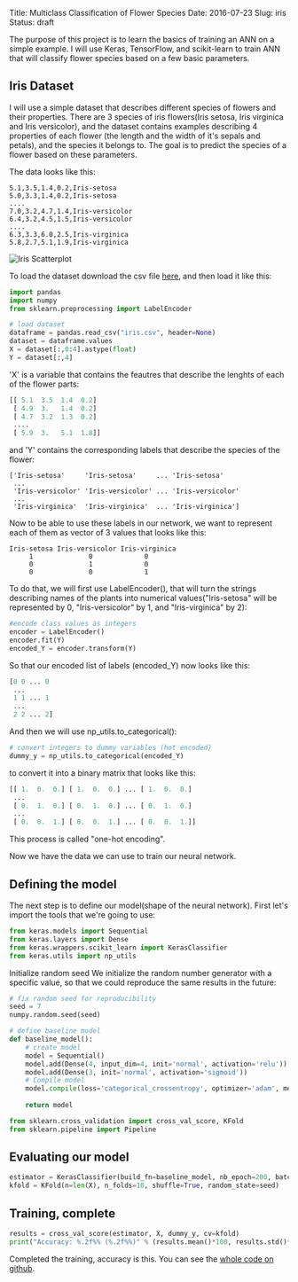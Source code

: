 Title: Multiclass Classification of Flower Species
Date: 2016-07-23
Slug: iris
Status: draft


The purpose of this project is to learn the basics of training an ANN on a simple example. I will use Keras, TensorFlow, and scikit-learn to train ANN that will classify flower species based on a few basic parameters.
  

## Iris Dataset

I will use a simple dataset that describes different species of flowers and their properties. There are 3 species of iris flowers(Iris setosa, Iris virginica and Iris versicolor), and the dataset contains examples describing 4 properties of each flower (the length and the width of it's sepals and petals), and the species it belongs to. The goal is to predict the species of a flower based on these parameters.

The data looks like this:
```
5.1,3.5,1.4,0.2,Iris-setosa
5.0,3.3,1.4,0.2,Iris-setosa
....
7.0,3.2,4.7,1.4,Iris-versicolor
6.4,3.2,4.5,1.5,Iris-versicolor
....
6.3,3.3,6.0,2.5,Iris-virginica
5.8,2.7,5.1,1.9,Iris-virginica
```

![Iris Scatterplot](https://upload.wikimedia.org/wikipedia/commons/thumb/5/56/Iris_dataset_scatterplot.svg/749px-Iris_dataset_scatterplot.svg.png)

To load the dataset download the csv file [here](https://github.com/raymestalez/dm/blob/master/flowers/iris.csv), and then load it like this:

```python
import pandas
import numpy
from sklearn.preprocessing import LabelEncoder

# load dataset
dataframe = pandas.read_csv("iris.csv", header=None)
dataset = dataframe.values
X = dataset[:,0:4].astype(float)
Y = dataset[:,4]
```

'X' is a variable that contains the feautres that describe the lenghts of each of the flower parts:

```python
[[ 5.1  3.5  1.4  0.2]
 [ 4.9  3.   1.4  0.2]
 [ 4.7  3.2  1.3  0.2]
 ....
 [ 5.9  3.   5.1  1.8]]
```
and 'Y' contains the corresponding labels that describe the species of the flower:

```
['Iris-setosa'     'Iris-setosa'     ... 'Iris-setosa'
 ...
 'Iris-versicolor' 'Iris-versicolor' ... 'Iris-versicolor' 
 ...
 'Iris-virginica'  'Iris-virginica'  ... 'Iris-virginica']
```

Now to be able to use these labels in our network, we want to represent each of them as vector of 3 <!-- boolean --> values that looks like this:


```
Iris-setosa Iris-versicolor Iris-virginica
     1              0             0
     0              1             0 
     0              0             1
```

To do that, we will first use LabelEncoder(), that will turn the strings describing names of the plants into numerical values("Iris-setosa" will be represented by 0, "Iris-versicolor" by 1, and "Iris-virginica" by 2):


```python
#encode class values as integers
encoder = LabelEncoder()
encoder.fit(Y)
encoded_Y = encoder.transform(Y)
```

So that our encoded list of labels (encoded_Y) now looks like this:

```python
[0 0 ... 0
 ...
 1 1 ... 1
 ...
 2 2 ... 2]
```

And then we will use np_utils.to_categorical():
```python
# convert integers to dummy variables (hot encoded)
dummy_y = np_utils.to_categorical(encoded_Y)
```

to convert it into a binary matrix that looks like this:

```python
[[ 1.  0.  0.] [ 1.  0.  0.] ... [ 1.  0.  0.]
 ...
 [ 0.  1.  0.] [ 0.  1.  0.] ... [ 0.  1.  0.]
 ...
 [ 0.  0.  1.] [ 0.  0.  1.] ... [ 0.  0.  1.]]
```

This process is called "one-hot encoding".

Now we have the data we can use to train our neural network.



## Defining the model

The next step is to define our model(shape of the neural network). First let's import the tools that we're going to use:

```python
from keras.models import Sequential
from keras.layers import Dense
from keras.wrappers.scikit_learn import KerasClassifier
from keras.utils import np_utils
```



Initialize random seed
We initialize the random number generator with a specific value, so that we could reproduce the same results in the future:

```python
# fix random seed for reproducibility
seed = 7
numpy.random.seed(seed)
```



```python
# define baseline model
def baseline_model():
    # create model
    model = Sequential()
    model.add(Dense(4, input_dim=4, init='normal', activation='relu'))
    model.add(Dense(3, init='normal', activation='sigmoid'))
    # Compile model
    model.compile(loss='categorical_crossentropy', optimizer='adam', metrics=['accuracy'])
    
    return model
```




```python
from sklearn.cross_validation import cross_val_score, KFold
from sklearn.pipeline import Pipeline
```






## Evaluating our model

```python
estimator = KerasClassifier(build_fn=baseline_model, nb_epoch=200, batch_size=5, verbose=0)
kfold = KFold(n=len(X), n_folds=10, shuffle=True, random_state=seed)
```

## Training, complete

```python
results = cross_val_score(estimator, X, dummy_y, cv=kfold)
print("Accuracy: %.2f%% (%.2f%%)" % (results.mean()*100, results.std()*100))
```

Completed the training, accuracy is this.
You can see the [whole code on github](https://github.com/raymestalez/dm/blob/master/flowers/iris.py).
